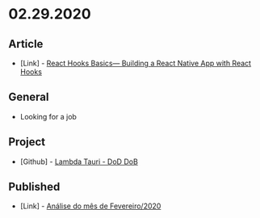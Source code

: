 # 02.29.2020

## Article

- \[Link\] - [React Hooks Basics— Building a React Native App with React Hooks](https://medium.com/crowdbotics/build-a-react-native-app-with-react-hooks-5498e1d5fdf6)

## General

- Looking for a job

## Project

- \[Github\] - [Lambda Tauri - DoD DoB](https://github.com/org-3s2yu/lambda-tauri)

## Published

- \[Link\] - [Análise do mês de Fevereiro/2020](https://nerdcalistenico.com.br/foconocapital/artigos/analise-mensal/analise-do-mes-de-fevereiro-2020/)
